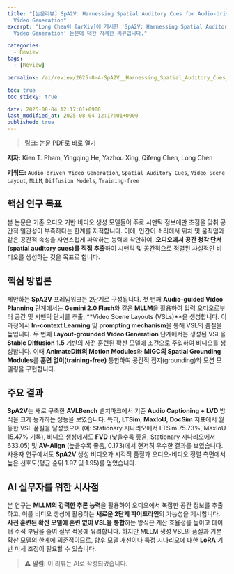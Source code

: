 ```yaml
---
title: "[논문리뷰] SpA2V: Harnessing Spatial Auditory Cues for Audio-driven Spatially-aware
  Video Generation"
excerpt: "Long Chen이 [arXiv]에 게시한 'SpA2V: Harnessing Spatial Auditory Cues for Audio-driven Spatially-aware
  Video Generation' 논문에 대한 자세한 리뷰입니다."

categories:
  - Review
tags:
  - [Review]

permalink: /ai/review/2025-8-4-SpA2V__Harnessing_Spatial_Auditory_Cues_for_Audio-driven_Spatially-aware __Video_Generation/

toc: true
toc_sticky: true

date: 2025-08-04 12:17:01+0900
last_modified_at: 2025-08-04 12:17:01+0900
published: true
---
```

> **링크:** [논문 PDF로 바로 열기](https://arxiv.org/abs/2508.00782)

**저자:** Kien T. Pham, Yingqing He, Yazhou Xing, Qifeng Chen, Long Chen

**키워드:** `Audio-driven Video Generation`, `Spatial Auditory Cues`, `Video Scene Layout`, `MLLM`, `Diffusion Models`, `Training-free`

## 핵심 연구 목표
본 논문은 기존 오디오 기반 비디오 생성 모델들이 주로 시맨틱 정보에만 초점을 맞춰 공간적 일관성이 부족하다는 한계를 지적합니다. 이에, 인간이 소리에서 위치 및 움직임과 같은 공간적 속성을 자연스럽게 파악하는 능력에 착안하여, **오디오에서 공간 청각 단서(spatial auditory cues)를 직접 추출**하여 시맨틱 및 공간적으로 정렬된 사실적인 비디오를 생성하는 것을 목표로 합니다.

## 핵심 방법론
제안하는 **SpA2V** 프레임워크는 2단계로 구성됩니다. 첫 번째 **Audio-guided Video Planning** 단계에서는 **Gemini 2.0 Flash**와 같은 **MLLM**을 활용하여 입력 오디오로부터 공간 및 시맨틱 단서를 추출, **Video Scene Layouts (VSLs)**을 생성합니다. 이 과정에서 **In-context Learning** 및 **prompting mechanism**을 통해 VSL의 품질을 높입니다. 두 번째 **Layout-grounded Video Generation** 단계에서는 생성된 VSL을 **Stable Diffusion 1.5** 기반의 사전 훈련된 확산 모델에 조건으로 주입하여 비디오를 생성합니다. 이때 **AnimateDiff의 Motion Modules**와 **MIGC의 Spatial Grounding Modules**를 **훈련 없이(training-free)** 통합하여 공간적 접지(grounding)와 모션 모델링을 구현합니다.

## 주요 결과
**SpA2V**는 새로 구축한 **AVLBench** 벤치마크에서 기존 **Audio Captioning + LVD** 방식을 크게 능가하는 성능을 보였습니다. 특히, **LTSim**, **MaxIoU**, **DocSim** 지표에서 월등한 VSL 품질을 달성했으며 (예: Stationary 시나리오에서 LTSim 75.73%, MaxIoU 15.47% 기록), 비디오 생성에서도 **FVD** (낮을수록 좋음, Stationary 시나리오에서 633.05) 및 **AV-Align** (높을수록 좋음, 0.173)에서 현저히 우수한 결과를 보였습니다. 사용자 연구에서도 **SpA2V** 생성 비디오가 시각적 품질과 오디오-비디오 정렬 측면에서 높은 선호도(평균 순위 1.97 및 1.95)를 얻었습니다.

## AI 실무자를 위한 시사점
본 연구는 **MLLM의 강력한 추론 능력**을 활용하여 오디오에서 복잡한 공간 정보를 추출하고, 이를 비디오 생성에 활용하는 **새로운 2단계 파이프라인**의 가능성을 제시합니다. **사전 훈련된 확산 모델에 훈련 없이 VSL을 통합**하는 방식은 계산 효율성을 높이고 데이터 주석 부담을 줄여 실무 적용에 유리합니다. 하지만 MLLM 생성 VSL의 품질과 기본 확산 모델의 한계에 의존적이므로, 향후 모델 개선이나 특정 시나리오에 대한 **LoRA** 기반 미세 조정이 필요할 수 있습니다.

> ⚠️ **알림:** 이 리뷰는 AI로 작성되었습니다.

